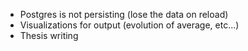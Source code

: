 - Postgres is not persisting (lose the data on reload)
- Visualizations for output (evolution of average, etc...)
- Thesis writing